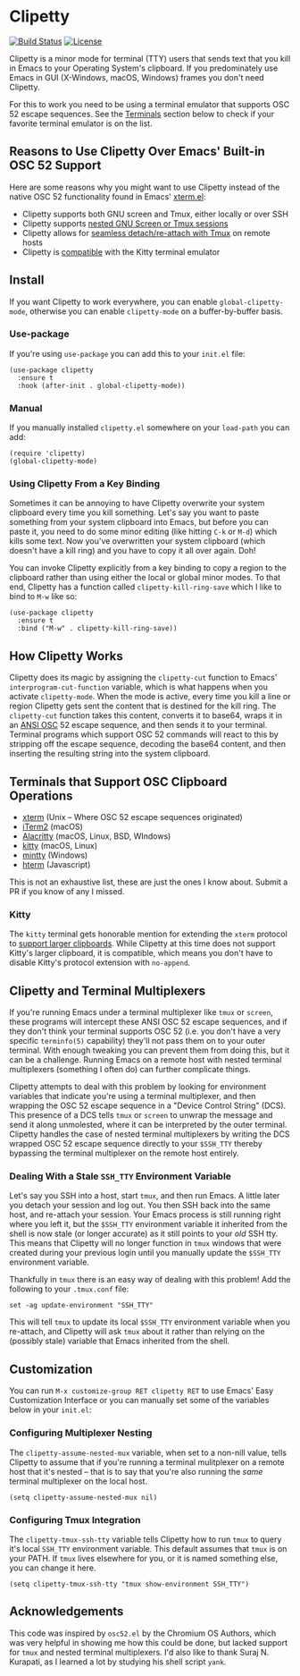# Clipetty

[![Build Status](https://github.com/spudlyo/clipetty/workflows/CI/badge.svg)](https://github.com/spudlyo/clipetty/actions)
[![License](http://img.shields.io/:license-gpl3-blue.svg)](http://www.gnu.org/licenses/gpl-3.0.html)

Clipetty is a minor mode for terminal (TTY) users that sends text that you kill in Emacs to your Operating System's clipboard. If you predominately use Emacs in GUI (X-Windows, macOS, Windows) frames you don't need Clipetty.

For this to work you need to be using a terminal emulator that supports OSC 52 escape sequences. See the [Terminals](#terminals) section below to check if your favorite terminal emulator is on the list.


## Reasons to Use Clipetty Over Emacs' Built-in OSC 52 Support

Here are some reasons why you might want to use Clipetty instead of the native OSC 52 functionality found in Emacs' [xterm.el](https://github.com/emacs-mirror/emacs/blob/master/lisp/term/xterm.el):

-   Clipetty supports both GNU screen and Tmux, either locally or over SSH
-   Clipetty supports [nested GNU Screen or Tmux sessions](#nested)
-   Clipetty allows for [seamless detach/re-attach with Tmux](#stale) on remote hosts
-   Clipetty is [compatible](#kitty) with the Kitty terminal emulator


## Install

If you want Clipetty to work everywhere, you can enable `global-clipetty-mode`, otherwise you can enable `clipetty-mode` on a buffer-by-buffer basis.


### Use-package

If you're using `use-package` you can add this to your `init.el` file:

```
(use-package clipetty
  :ensure t
  :hook (after-init . global-clipetty-mode))
```


### Manual

If you manually installed `clipetty.el` somewhere on your `load-path` you can add:

```
(require 'clipetty)
(global-clipetty-mode)
```


### Using Clipetty From a Key Binding

Sometimes it can be annoying to have Clipetty overwrite your system clipboard every time you kill something. Let's say you want to paste something from your system clipboard into Emacs, but before you can paste it, you need to do some minor editing (like hitting `C-k` or `M-d`) which kills some text. Now you've overwritten your system clipboard (which doesn't have a kill ring) and you have to copy it all over again. Doh!

You can invoke Clipetty explicitly from a key binding to copy a region to the clipboard rather than using either the local or global minor modes. To that end, Clipetty has a function called `clipetty-kill-ring-save` which I like to bind to `M-w` like so:

```
(use-package clipetty
  :ensure t
  :bind ("M-w" . clipetty-kill-ring-save))
```


## How Clipetty Works

Clipetty does its magic by assigning the `clipetty-cut` function to Emacs' `interprogram-cut-function` variable, which is what happens when you activate `clipetty-mode`. When the mode is active, every time you kill a line or region Clipetty gets sent the content that is destined for the kill ring. The `clipetty-cut` function takes this content, converts it to base64, wraps it in an [ANSI OSC](https://en.wikipedia.org/wiki/ANSI_escape_code#Escape_sequences) 52 escape sequence, and then sends it to your terminal. Terminal programs which support OSC 52 commands will react to this by stripping off the escape sequence, decoding the base64 content, and then inserting the resulting string into the system clipboard.


<a id="terminals"></a>

## Terminals that Support OSC Clipboard Operations

-   [xterm](https://invisible-island.net/xterm/ctlseqs/ctlseqs.txt) (Unix &#x2013; Where OSC 52 escape sequences originated)
-   [iTerm2](https://iterm2.com) (macOS)
-   [Alacritty](https://github.com/jwilm/alacritty) (macOS, Linux, BSD, WIndows)
-   [kitty](https://sw.kovidgoyal.net/kitty/) (macOS, Linux)
-   [mintty](https://mintty.github.io/) (Windows)
-   [hterm](https://hterm.org) (Javascript)

This is not an exhaustive list, these are just the ones I know about. Submit a PR if you know of any I missed.


<a id="kitty"></a>

### Kitty

The `kitty` terminal gets honorable mention for extending the `xterm` protocol to [support larger clipboards](https://sw.kovidgoyal.net/kitty/protocol-extensions.html#pasting-to-clipboard). While Clipetty at this time does not support Kitty's larger clipboard, it is compatible, which means you don't have to disable Kitty's protocol extension with `no-append`.


## Clipetty and Terminal Multiplexers

If you're running Emacs under a terminal multiplexer like `tmux` or `screen`, these programs will intercept these ANSI OSC 52 escape sequences, and if they don't think your terminal supports OSC 52 (i.e. you don't have a very specific `terminfo(5)` capability) they'll not pass them on to your outer terminal. With enough tweaking you can prevent them from doing this, but it can be a challenge. Running Emacs on a remote host with nested terminal multiplexers (something I often do) can further complicate things.

Clipetty attempts to deal with this problem by looking for environment variables that indicate you're using a terminal multiplexer, and then wrapping the OSC 52 escape sequence in a "Device Control String" (DCS). This presence of a DCS tells `tmux` or `screen` to unwrap the message and send it along unmolested, where it can be interpreted by the outer terminal. Clipetty handles the case of nested terminal multiplexers by writing the DCS wrapped OSC 52 escape sequence directly to your `$SSH_TTY` thereby bypassing the terminal multiplexer on the remote host entirely.


<a id="stale"></a>

### Dealing With a Stale `SSH_TTY` Environment Variable

Let's say you SSH into a host, start `tmux`, and then run Emacs. A little later you detach your session and log out. You then SSH back into the same host, and re-attach your session. Your Emacs process is still running right where you left it, but the `$SSH_TTY` environment variable it inherited from the shell is now stale (or longer accurate) as it still points to your *old* SSH tty. This means that Clipetty will no longer function in `tmux` windows that were created during your previous login until you manually update the `$SSH_TTY` environment variable.

Thankfully in `tmux` there is an easy way of dealing with this problem! Add the following to your `.tmux.conf` file:

```
set -ag update-environment "SSH_TTY"
```

This will tell `tmux` to update its local `$SSH_TTY` environment variable when you re-attach, and Clipetty will ask `tmux` about it rather than relying on the (possibly stale) variable that Emacs inherited from the shell.


## Customization

You can run `M-x customize-group RET clipetty RET` to use Emacs' Easy Customization Interface or you can manually set some of the variables below in your `init.el`:


<a id="nested"></a>

### Configuring Multiplexer Nesting

The `clipetty-assume-nested-mux` variable, when set to a non-nill value, tells Clipetty to assume that if you're running a terminal mulitplexer on a remote host that it's nested &#x2013; that is to say that you're also running the *same* terminal multiplexer on the local host.

```
(setq clipetty-assume-nested-mux nil)
```


### Configuring Tmux Integration

The `clipetty-tmux-ssh-tty` variable tells Clipetty how to run `tmux` to query it's local `SSH_TTY` environment variable. This default assumes that `tmux` is on your PATH. If `tmux` lives elsewhere for you, or it is named something else, you can change it here.

```
(setq clipetty-tmux-ssh-tty "tmux show-environment SSH_TTY")
```


## Acknowledgements

This code was inspired by `osc52.el` by the Chromium OS Authors, which was very helpful in showing me how this could be done, but lacked support for `tmux` and nested terminal multiplexers. I'd also like to thank Suraj N. Kurapati, as I learned a lot by studying his shell script `yank`.
